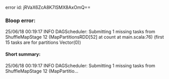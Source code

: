 error id: jRVaX6ZcA8K7lSMX8AxOmQ==
### Bloop error:

25/06/18 00:19:17 INFO DAGScheduler: Submitting 1 missing tasks from ShuffleMapStage 12 (MapPartitionsRDD[52] at count at main.scala:76) (first 15 tasks are for partitions Vector(0))
#### Short summary: 

25/06/18 00:19:17 INFO DAGScheduler: Submitting 1 missing tasks from ShuffleMapStage 12 (MapPartitio...